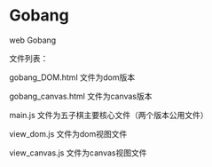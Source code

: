 # Gobang
web Gobang

文件列表：

gobang_DOM.html 文件为dom版本

gobang_canvas.html 文件为canvas版本


main.js 文件为五子棋主要核心文件（两个版本公用文件）

view_dom.js 文件为dom视图文件

view_canvas.js 文件为canvas视图文件
